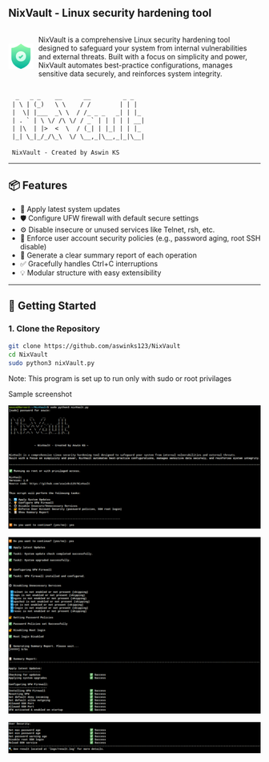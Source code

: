 ## NixVault - Linux security hardening tool
<div style="display: flex; align-items: center;">
    <img src="./resources/nixvault_icon.png" alt="NixVault Icon" width="50" style="margin-right: 10px;"/>
    <p>NixVault is a comprehensive Linux security hardening tool designed to safeguard your system from internal vulnerabilities and external threats. Built with a focus on simplicity and power, NixVault automates best-practice configurations, manages sensitive data securely, and reinforces system integrity.</p>
</div>

```
  _   _ _    __      __         _ _   
 | \ | (_)   \ \    / /        | | |  
 |  \| |___  _\ \  / /_ _ _   _| | |_ 
 | . ` | \ \/ /\ \/ / _` | | | | | __|
 | |\  | |>  <  \  / (_| | |_| | | |_ 
 |_| \_|_/_/\_\  \/ \__,_|\__,_|_|\__|
 
 NixVault - Created by Aswin KS 

```
---

## 📦 Features

- 🔄 Apply latest system updates
- 🛡️ Configure UFW firewall with default secure settings
- ⚙️ Disable insecure or unused services like Telnet, rsh, etc.
- 🔐 Enforce user account security policies (e.g., password aging, root SSH disable)
- 📄 Generate a clear summary report of each operation
- ✅ Gracefully handles Ctrl+C interruptions
- 💡 Modular structure with easy extensibility

---
## 🚀 Getting Started

### 1. Clone the Repository

```bash
git clone https://github.com/aswinks123/NixVault
cd NixVault
sudo python3 nixVault.py
```
Note: This program is set up to run only with sudo or root privilages

Sample screenshot


![alt text](./resources/image.png)

![alt text](./resources/image-1.png)

![alt text](./resources/image-2.png)